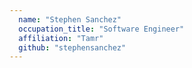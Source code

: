```yaml
---
  name: "Stephen Sanchez"
  occupation_title: "Software Engineer"
  affiliation: "Tamr"
  github: "stephensanchez"
---
```

